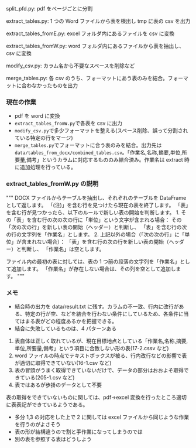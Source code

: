 split_pfd.py: pdf をページごとに分割

extract_tables.py: 1 つの Word ファイルから表を検出し tmp に表の csv を出力

extract_tables_fromE.py: excel フォルダ内にあるファイルを csv に変換

extract_tables_fromW.py: word フォルダ内にあるファイルから表を抽出し、csv に変換

modify_csv.py: カラム名から不要なスペースを削除など

merge_tables.py: 各 csv のうち、フォーマットにあう表のみを結合。フォーマットに合わなかったものを出力

### 現在の作業

- pdf を word に変換
- `extract_tables_fromW.py`で各表を csv に出力
- `modify_csv.py`で多少フォーマットを整える(スペース削除、誤って分割されている特定の行をマージ)
- `merge_tables.py`でフォーマットに合う表のみを結合。出力先は`data/tables_from_docx/combined_tables.csv`。「作業名,名称,摘要,単位,所要量,備考」というカラムに対応するもののみ結合済み。作業名は extract 時に追加処理を行っている。

### extract_tables_fromW.py の説明

"""
DOCX ファイルからテーブルを抽出し、それぞれのテーブルを DataFrame として返します。
「(注)」を含む行を見つけたら現在の表を終了します。
「表」を含む行が見つかったら、以下のルールで新しい表の開始を判断します。 1. その「表」を含む行の次の次の行に「単位」という文字が含まれる場合：
その「次の次の行」を新しい表の開始（ヘッダー）と判断し、
「表」を含む行の次の行の文字列を「作業名」とします。 2. 上記以外の場合（「次の次の行」に「単位」が含まれない場合）：
「表」を含む行の次の行を新しい表の開始（ヘッダー）と判断し、
「作業名」は空とします。

ファイル内の最初の表に対しては、表の 1 つ前の段落の文字列を「作業名」として追加します。
「作業名」が存在しない場合は、その列を空として追加します。
"""

### メモ

- 結合時の出力を data/result.txt に残す。カラムの不一致、行内に改行がある、特定の行が空、などを結合を行わない条件にしているため、各条件に当てはまる表がどの程度あるかを把握できる。
- 結合に失敗しているものは、4 パターンある

1. 表自体は正しく取れているが、現在目標地点としている「作業名,名称,摘要,単位,所要量,備考」という項目に合致しない形の表(17-2.cssv など)
2. word ファイルの時点でテキストボックスが被る、行内改行などの影響で表が適切に取得できていない(16-1.csv など)
3. 表の冒頭がうまく取得できていないだけで、データの部分はおおよそ取得できている(205-1.csv など)
4. 表ではあるが歩掛のデータとして不要

表の取得をできていないものに関しては、pdf->excel 変換を行ったところ適切に表表記ができているようである。

- 多分 1,3 の対応をした上で 2 に関しては excel ファイルから同じような作業を行うのがよさそう
- 表の形が結構違うので割と手作業になってしまうのでは
- 別の表を参照する表はどうしよう

